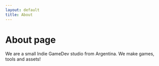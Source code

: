 ```yaml
---
layout: default
title: About
---
```

# About page

We are a small Indie GameDev studio from Argentina. We make games, tools and assets!
